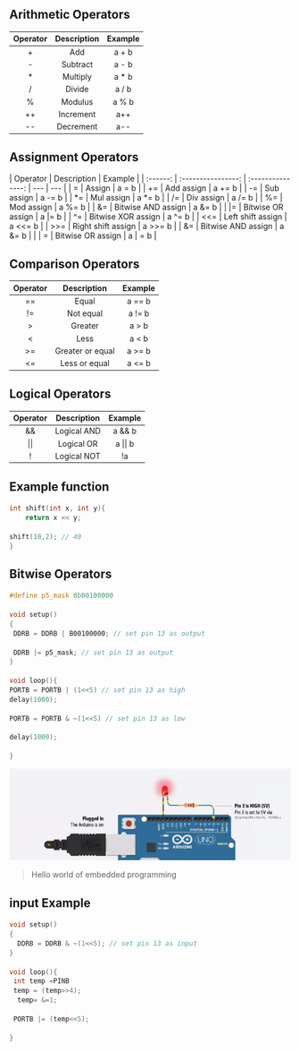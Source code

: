 <!-- make table for arthmetic operators -->

## Arithmetic Operators

| Operator | Description | Example |
| :------: | :---------: | :-----: |
|    +     |     Add     |  a + b  |
|    -     |  Subtract   |  a - b  |
|    \*    |  Multiply   | a \* b  |
|    /     |   Divide    |  a / b  |
|    %     |   Modulus   |  a % b  |
|    ++    |  Increment  |   a++   |
|    --    |  Decrement  |   a--   |

## Assignment Operators

| Operator |    Description     |      Example      |
| :------: | :----------------: | :---------------: | --- | --- |
|    =     |       Assign       |       a = b       |
|    +=    |     Add assign     |      a += b       |
|    -=    |     Sub assign     |      a -= b       |
|   \*=    |     Mul assign     |      a \*= b      |
|    /=    |     Div assign     |      a /= b       |
|    %=    |     Mod assign     |      a %= b       |
|    &=    | Bitwise AND assign |      a &= b       |
|   \|=    | Bitwise OR assign  |      a \|= b      |
|    ^=    | Bitwise XOR assign |      a ^= b       |
|   <<=    | Left shift assign  |      a <<= b      |
|   >>=    | Right shift assign |      a >>= b      |
|    &=    | Bitwise AND assign |      a &= b       |
|          |         =          | Bitwise OR assign | a   | = b |

## Comparison Operators

| Operator |   Description    | Example |
| :------: | :--------------: | :-----: |
|    ==    |      Equal       | a == b  |
|    !=    |    Not equal     | a != b  |
|    >     |     Greater      |  a > b  |
|    <     |       Less       |  a < b  |
|    >=    | Greater or equal | a >= b  |
|    <=    |  Less or equal   | a <= b  |

## Logical Operators

| Operator | Description | Example  |
| :------: | :---------: | :------: |
|    &&    | Logical AND |  a && b  |
|   \|\|   | Logical OR  | a \|\| b |
|    !     | Logical NOT |    !a    |

## Example function

```c++
int shift(int x, int y){
    return x << y;

shift(10,2); // 40
}
```

## Bitwise Operators

```c++
#define p5_mask 0b00100000

void setup()
{
 DDRB = DDRB | B00100000; // set pin 13 as output

 DDRB |= p5_mask; // set pin 13 as output
}

void loop(){
PORTB = PORTB | (1<<5) // set pin 13 as high
delay(1000);

PORTB = PORTB & ~(1<<5) // set pin 13 as low

delay(1000);

}

```
![blink](./images/blink.gif)

> Hello world of embedded programming


## input Example


```c++
void setup()
{
  DDRB = DDRB & ~(1<<5); // set pin 13 as input
}

void loop(){
 int temp =PINB
 temp = (temp>>4);
  temp= &=1;
 
 PORTB |= (temp<<5);

}